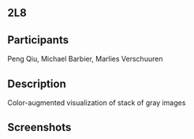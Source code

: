 2L8
----

Participants
------------
Peng Qiu, Michael Barbier, Marlies Verschuuren


Description
-----------
Color-augmented visualization of stack of gray images


Screenshots
-----------



